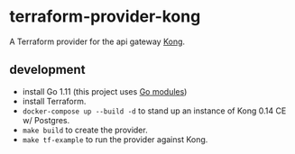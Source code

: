 # terraform-provider-kong

A Terraform provider for the api gateway [Kong](https://github.com/Kong/kong).

## development

- install Go 1.11 (this project uses [Go modules](https://github.com/golang/go/wiki/Modules#installing-and-activating-module-support))
- install Terraform.
- `docker-compose up --build -d` to stand up an instance of Kong 0.14 CE w/ Postgres.
- `make build` to create the provider.
- `make tf-example` to run the provider against Kong.



